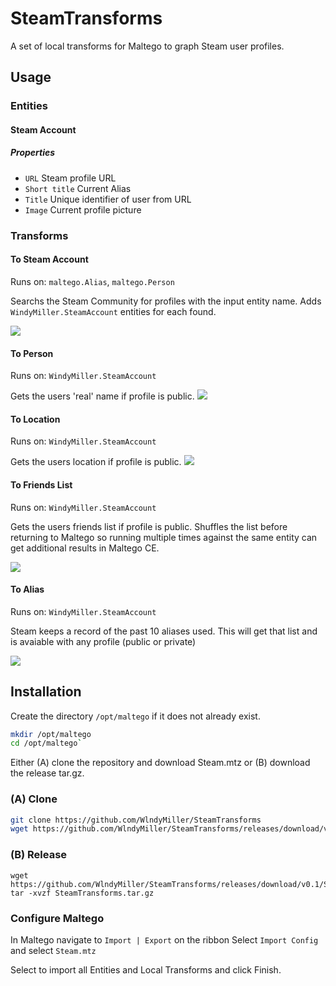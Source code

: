 # SteamTransforms
A set of local transforms for Maltego to graph Steam user profiles.

## Usage
### Entities
#### Steam Account
##### Properties
+ `URL` Steam profile URL
+ `Short title` Current Alias
+ `Title` Unique identifier of user from URL
+ `Image` Current profile picture
### Transforms
#### To Steam Account
Runs on: `maltego.Alias`, `maltego.Person`

Searchs the Steam Community for profiles with the input entity name. Adds `WindyMiller.SteamAccount` entities for each found.

![](http://i.imgur.com/Q2c7uVy.png)

#### To Person
Runs on: `WindyMiller.SteamAccount`

Gets the users 'real' name if profile is public.
![](http://i.imgur.com/YkwBq8R.png)
#### To Location
Runs on: `WindyMiller.SteamAccount`

Gets the users location if profile is public.
![](http://i.imgur.com/N2nshkF.png)
#### To Friends List
Runs on: `WindyMiller.SteamAccount`

Gets the users friends list if profile is public. Shuffles the list before returning to Maltego so running multiple times against the same entity can get additional results in Maltego CE.

![](http://i.imgur.com/PMtf5YI.png)

#### To Alias
Runs on: `WindyMiller.SteamAccount`

Steam keeps a record of the past 10 aliases used. This will get that list and is avaiable with any profile (public or private)

![](http://i.imgur.com/ZJpX28N.png)

#### 
## Installation

Create the directory `/opt/maltego` if it does not already exist.
```bash
mkdir /opt/maltego
cd /opt/maltego`
```

Either (A) clone the repository and download Steam.mtz or (B) download the release tar.gz.

### (A) Clone
```bash
git clone https://github.com/WlndyMiller/SteamTransforms
wget https://github.com/WlndyMiller/SteamTransforms/releases/download/v0.1/Steam.mtz
```

### (B) Release
```
wget https://github.com/WlndyMiller/SteamTransforms/releases/download/v0.1/SteamTransforms0.1.tar.gz
tar -xvzf SteamTransforms.tar.gz
```

### Configure Maltego
In Maltego navigate to `Import | Export` on the ribbon
Select `Import Config` and select `Steam.mtz`

Select to import all Entities and Local Transforms and click Finish.
